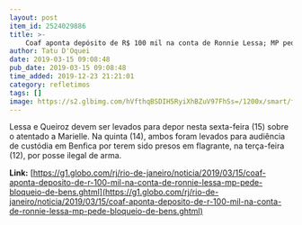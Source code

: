 ```yaml
---
layout: post
item_id: 2524029886
title: >-
    Coaf aponta depósito de R$ 100 mil na conta de Ronnie Lessa; MP pede bloqueio de bens
author: Tatu D'Oquei
date: 2019-03-15 09:08:48
pub_date: 2019-03-15 09:08:48
time_added: 2019-12-23 21:21:01
category: refletimos
tags: []
image: https://s2.glbimg.com/hVfthqBSDIH5RyiXhBZuV97FhSs=/1200x/smart/filters:cover():strip_icc()/s03.video.glbimg.com/x720/7456834.jpg
---
```


Lessa e Queiroz devem ser levados para depor nesta sexta-feira (15) sobre o atentado a Marielle. Na quinta (14), ambos foram levados para audiência de custódia em Benfica por terem sido presos em flagrante, na terça-feira (12), por posse ilegal de arma.

**Link:** [https://g1.globo.com/rj/rio-de-janeiro/noticia/2019/03/15/coaf-aponta-deposito-de-r-100-mil-na-conta-de-ronnie-lessa-mp-pede-bloqueio-de-bens.ghtml](https://g1.globo.com/rj/rio-de-janeiro/noticia/2019/03/15/coaf-aponta-deposito-de-r-100-mil-na-conta-de-ronnie-lessa-mp-pede-bloqueio-de-bens.ghtml)

